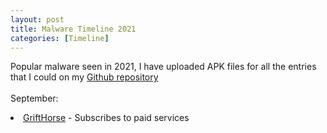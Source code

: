 ```yaml
---
layout: post
title: Malware Timeline 2021
categories: [Timeline]
---
```

Popular malware seen in 2021, I have uploaded APK files for all the entries that I could on my <a href="https://github.com/sk3ptre/AndroidMalware_2019">Github repository</a>
<br><br>
September:

<li><a href="https://blog.zimperium.com/grifthorse-android-trojan-steals-millions-from-over-10-million-victims-globally/">GriftHorse</a> - Subscribes to paid services</li>
